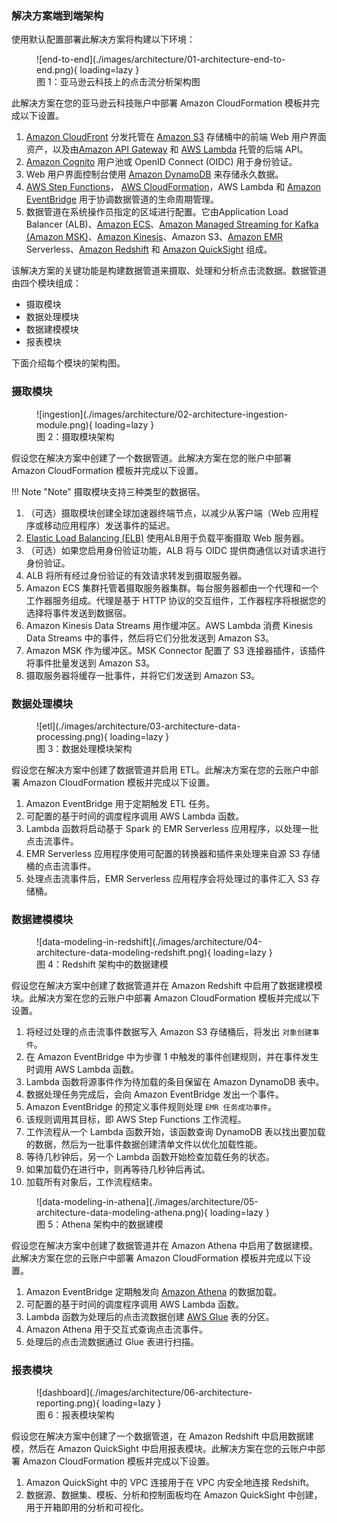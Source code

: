 ### 解决方案端到端架构

使用默认配置部署此解决方案将构建以下环境：

<figure markdown>
   ![end-to-end](./images/architecture/01-architecture-end-to-end.png){ loading=lazy }
   <figcaption>图 1：亚马逊云科技上的点击流分析架构图</figcaption>
</figure>

此解决方案在您的亚马逊云科技账户中部署 Amazon CloudFormation 模板并完成以下设置。

1. [Amazon CloudFront](https://aws.amazon.com/cloudfront) 分发托管在 [Amazon S3](https://aws.amazon.com/s3/) 存储桶中的前端 Web 用户界面资产，以及由[Amazon API Gateway](https://aws.amazon.com/api-gateway/) 和 [AWS Lambda](https://aws.amazon.com/lambda) 托管的后端 API。
2. [Amazon Cognito](https://aws.amazon.com/cognito) 用户池或 OpenID Connect (OIDC) 用于身份验证。
3. Web 用户界面控制台使用 [Amazon DynamoDB](https://aws.amazon.com/dynamodb) 来存储永久数据。
4. [AWS Step Functions](https://aws.amazon.com/step-functions)， [AWS CloudFormation](https://aws.amazon.com/cloudformation)，AWS Lambda 和 [Amazon EventBridge](https://aws.amazon.com/eventbridge) 用于协调数据管道的生命周期管理。
5. 数据管道在系统操作员指定的区域进行配置。它由Application Load Balancer (ALB)、[Amazon ECS](https://aws.amazon.com/ecs/)、[Amazon Managed Streaming for Kafka (Amazon MSK)](https://aws.amazon.com/msk/)、[Amazon Kinesis](https://aws.amazon.com/kinesis/)、Amazon S3、[Amazon EMR](https://aws.amazon.com/emr/) Serverless、[Amazon Redshift](https://aws.amazon.com/redshift/) 和 [Amazon QuickSight](https://aws.amazon.com/quicksight/) 组成。

该解决方案的关键功能是构建数据管道来摄取、处理和分析点击流数据。数据管道由四个模块组成： 

- 摄取模块 
- 数据处理模块 
- 数据建模模块 
- 报表模块 

下面介绍每个模块的架构图。

### 摄取模块

<figure markdown>
   ![ingestion](./images/architecture/02-architecture-ingestion-module.png){ loading=lazy }
   <figcaption>图 2：摄取模块架构</figcaption>
</figure>

假设您在解决方案中创建了一个数据管道。此解决方案在您的账户中部署 Amazon CloudFormation 模板并完成以下设置。

!!! Note "Note"
      摄取模块支持三种类型的数据宿。

1. （可选）摄取模块创建全球加速器终端节点，以减少从客户端（Web 应用程序或移动应用程序）发送事件的延迟。
2. [Elastic Load Balancing (ELB)](https://aws.amazon.com/elasticloadbalancing/) 使用ALB用于负载平衡摄取 Web 服务器。
3. （可选）如果您启用身份验证功能，ALB 将与 OIDC 提供商通信以对请求进行身份验证。
4. ALB 将所有经过身份验证的有效请求转发到摄取服务器。
5. Amazon ECS 集群托管着摄取服务器集群。每台服务器都由一个代理和一个工作器服务组成。代理是基于 HTTP 协议的交互组件，工作器程序将根据您的选择将事件发送到数据宿。
6. Amazon Kinesis Data Streams 用作缓冲区。AWS Lambda 消费 Kinesis Data Streams 中的事件，然后将它们分批发送到 Amazon S3。
7. Amazon MSK 作为缓冲区。MSK Connector 配置了 S3 连接器插件，该插件将事件批量发送到 Amazon S3。
8. 摄取服务器将缓存一批事件，并将它们发送到 Amazon S3。


### 数据处理模块

<figure markdown>
   ![etl](./images/architecture/03-architecture-data-processing.png){ loading=lazy }
   <figcaption>图 3：数据处理模块架构</figcaption>
</figure>

假设您在解决方案中创建了数据管道并启用 ETL。此解决方案在您的云账户中部署 Amazon CloudFormation 模板并完成以下设置。

1. Amazon EventBridge 用于定期触发 ETL 任务。
2. 可配置的基于时间的调度程序调用 AWS Lambda 函数。
3. Lambda 函数将启动基于 Spark 的 EMR Serverless 应用程序，以处理一批点击流事件。
4. EMR Serverless 应用程序使用可配置的转换器和插件来处理来自源 S3 存储桶的点击流事件。
5. 处理点击流事件后，EMR Serverless 应用程序会将处理过的事件汇入 S3 存储桶。


### 数据建模模块

<figure markdown>
   ![data-modeling-in-redshift](./images/architecture/04-architecture-data-modeling-redshift.png){ loading=lazy }
   <figcaption>图 4：Redshift 架构中的数据建模</figcaption>
</figure>

假设您在解决方案中创建了数据管道并在 Amazon Redshift 中启用了数据建模模块。此解决方案在您的云账户中部署 Amazon CloudFormation 模板并完成以下设置。

1. 将经过处理的点击流事件数据写入 Amazon S3 存储桶后，将发出 `对象创建事件`。
2. 在 Amazon EventBridge 中为步骤 1 中触发的事件创建规则，并在事件发生时调用 AWS Lambda 函数。
3. Lambda 函数将源事件作为待加载的条目保留在 Amazon DynamoDB 表中。
4. 数据处理任务完成后，会向 Amazon EventBridge 发出一个事件。
5. Amazon EventBridge 的预定义事件规则处理 `EMR 任务成功事件`。
6. 该规则调用其目标，即 AWS Step Functions 工作流程。
7. 工作流程从一个 Lambda 函数开始，该函数查询 DynamoDB 表以找出要加载的数据，然后为一批事件数据创建清单文件以优化加载性能。
8. 等待几秒钟后，另一个 Lambda 函数开始检查加载任务的状态。
9. 如果加载仍在进行中，则再等待几秒钟后再试。
10. 加载所有对象后，工作流程结束。

<figure markdown>
   ![data-modeling-in-athena](./images/architecture/05-architecture-data-modeling-athena.png){ loading=lazy }
   <figcaption>图 5：Athena 架构中的数据建模</figcaption>
</figure>

假设您在解决方案中创建了数据管道并在 Amazon Athena 中启用了数据建模。此解决方案在您的云账户中部署 Amazon CloudFormation 模板并完成以下设置。

1. Amazon EventBridge 定期触发向 [Amazon Athena](https://aws.amazon.com/athena/) 的数据加载。
2. 可配置的基于时间的调度程序调用 AWS Lambda 函数。
3. Lambda 函数为处理后的点击流数据创建 [AWS Glue](https://aws.amazon.com/glue/) 表的分区。
4. Amazon Athena 用于交互式查询点击流事件。
5. 处理后的点击流数据通过 Glue 表进行扫描。

### 报表模块

<figure markdown>
   ![dashboard](./images/architecture/06-architecture-reporting.png){ loading=lazy }
   <figcaption>图 6：报表模块架构</figcaption>
</figure>

假设您在解决方案中创建了一个数据管道，在 Amazon Redshift 中启用数据建模，然后在 Amazon QuickSight 中启用报表模块。此解决方案在您的云账户中部署 Amazon CloudFormation 模板并完成以下设置。

1. Amazon QuickSight 中的 VPC 连接用于在 VPC 内安全地连接 Redshift。
2. 数据源、数据集、模板、分析和控制面板均在 Amazon QuickSight 中创建，用于开箱即用的分析和可视化。

